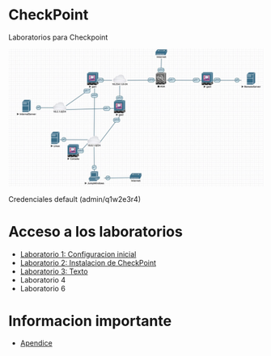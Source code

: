 # CheckPoint
Laboratorios para Checkpoint

![Diagrama](img/diagrama.jpeg)

Credenciales default (admin/q1w2e3r4)

# Acceso a los laboratorios

* [Laboratorio 1: Configuracion inicial](labs/laboratorio1.md)
* [Laboratorio 2: Instalacion de CheckPoint](labs/laboratorio2.md)
* [Laboratorio 3: Texto](labs/laboratorio3.md)
* Laboratorio 4
* Laboratorio 6


# Informacion importante

* [Apendice](labs/apendice.md)
